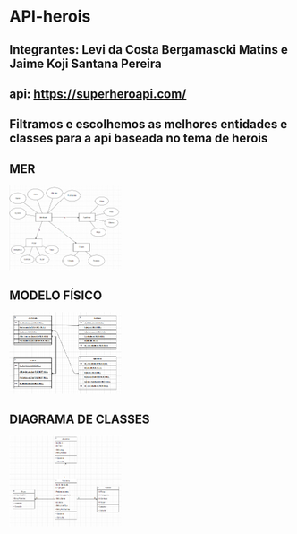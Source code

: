 # API-herois

## Integrantes: Levi da Costa Bergamascki Matins e Jaime Koji Santana Pereira
## api: https://superheroapi.com/ 
## Filtramos e escolhemos as melhores entidades e classes para a api baseada no tema de herois
<p float = "left"> 

 ## MER
 <img src="https://github.com/levibergamascki/API-herois/blob/main/mer.png" width="200" />

 ## MODELO FÍSICO
 <img src="https://github.com/levibergamascki/API-herois/blob/main/fisico.png" width="200" />

 ## DIAGRAMA DE CLASSES
  <img src="https://github.com/levibergamascki/API-herois/blob/main/classe.png" width="200" />
